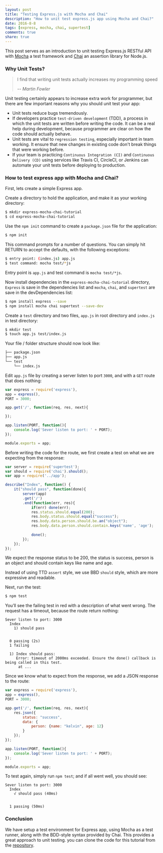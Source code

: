 ```yaml
---
layout: post
title: "Testing Express.js with Mocha and Chai"
description: "How to unit test express.js app using Mocha and Chai?"
date: 2016-8-8
tags: [express, mocha, chai, supertest]
comments: true
share: true
---
```


This post serves as an introduction to unit testing Express.js RESTful API with 
[Mocha](http://mochajs.org/) a test framework and [Chai](http://chaijs.com/) an 
assertion library for Node.js.

### Why Unit Tests?

> I find that writing unit tests actually increases my programming speed 
>
> -- <cite>Martin Fowler</cite>

Unit testing certainly appears to increase extra work for programmer, but there are 
few important reasons why you should unit test your app:

* Unit tests reduce bugs tremendously.
* If developers practice `test-driven development` (TDD), a process in which the unit tests
are written before writing the code. It can be a real help during development, because programmer
are clear on how the code should actually behave.   
* Unit tests are vital to `regression testing`, especially important in team working. 
It ensure that new changes in existing code don't break things that were working before.
* If your team is practicing `Continuous Integration (CI)` and `Continuous Delivery (CD)` using services like 
Travis CI, CircleCI, or Jenkins can automate your unit tests before deploying to production. 

### How to test express app with Mocha and Chai?

First, lets create a simple Express app.

Create a directory to hold the application, and make it as your working directory:

```bash
$ mkdir express-mocha-chai-tutorial
$ cd express-mocha-chai-tutorial
```

Use the `npm init` command to create a `package.json` file for the application: 

```bash
$ npm init
```

This command prompts for a number of questions. You can simply hit RETURN to accept
the defaults, with the following exceptions:

```bash
$ entry point: (index.js) app.js
$ test command: mocha test/*js
```

Entry point is `app.js` and test command is `mocha test/*js`.

Now install dependencies in the `express-mocha-chai-tutorial` directory,
`Express` is save in the dependencies list and `mocha`, `chai`, and 
`supertest` are save in the devDependencies list:

```bash
$ npm install express --save
$ npm install mocha chai supertest --save-dev
```

Create a `test` directory and two files, `app.js` in root directory and 
`index.js` in test directory:

```bash
$ mkdir test
$ touch app.js test/index.js
```

Your file / folder structure should now look like:

```bash
├── package.json
├── app.js
└── test
    └── index.js
```

Edit `app.js` file by creating a server listen to port `3000`, and with a `GET` 
route that does nothing:

```javascript
var express = require('express'),
app = express(),
PORT = 3000;

app.get('/', function(req, res, next){

});

app.listen(PORT, function(){
    console.log('Sever listen to port: ' + PORT);
});

module.exports = app;
```

Before writing the code for the route, we first create a test on what we are 
expecting from the response:  

```javascript
var server = require('supertest');
var should = require('chai').should();
var app = require('../app');

describe("Index", function() {
    it("should pass", function(done){
        server(app)
        .get('/')
        .end(function(err, res){
            if(err) done(err);
            res.status.should.equal(200);
            res.body.status.should.equal("success");
            res.body.data.person.should.be.an("object");
            res.body.data.person.should.contain.keys('name', 'age');
            
            done();
        });
    });
});
```

We expect the response status to be 200, the status is success, person is an object and 
should contain keys like name and age.

Instead of using TTD `assert` style, we use BBD `should` style, which are more expressive and readable.

Next, run the test:

```bash
$ npm test
```

You’ll see the failing test in red with a description of what went wrong. The request has a timeout, 
because the route return nothing:

```
Sever listen to port: 3000                                                                                                   
  Index                                                                                                                      
    1) should pass


  0 passing (2s)                                                                                                             
  1 failing 

  1) Index should pass:                                                                                                      
     Error: timeout of 2000ms exceeded. Ensure the done() callback is being called in this test.                             
      at ...
```

Since we know what to expect from the response, we add a JSON response to the route:

```javascript
var express = require('express'),
app = express(),
PORT = 3000;

app.get('/', function(req, res, next){
    res.json({
        status: "success",
        data: {
            person: {name: "kelvin", age: 12}
        }
    });
});

app.listen(PORT, function(){
    console.log('Sever listen to port: ' + PORT);
});

module.exports = app;
```

To test again, simply run `npm test`; and if all went well, you should see:

```
Sever listen to port: 3000                                                                                                   
  Index                                                                                                                      
    √ should pass (40ms) 


  1 passing (50ms) 
```

### Conclusion
We have setup a test environment for Express app, using Mocha as a test runner, 
along with the BDD-style syntax provided by Chai. This provides a great approach 
to unit testing. you can clone the code for this tutorial from the [repository](https://github.com/kahwooi/express-mocha-chai-tutorial).